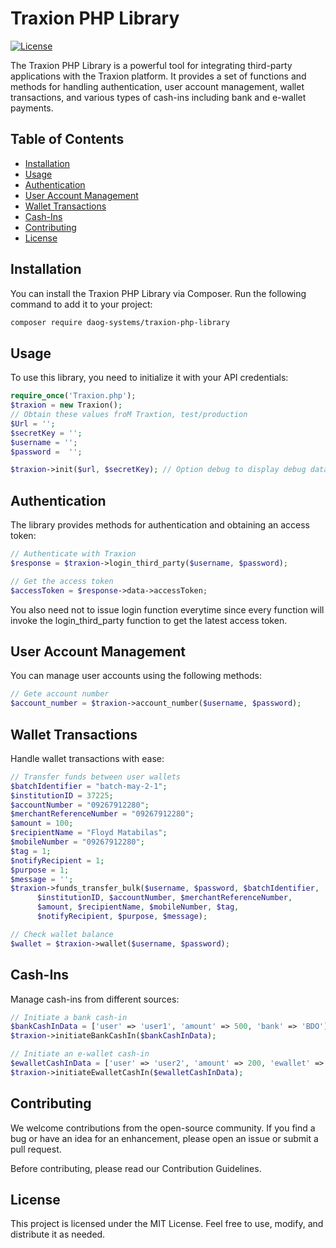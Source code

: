 # Traxion PHP Library

[![License](https://img.shields.io/badge/license-MIT-blue.svg)](https://opensource.org/licenses/MIT)

The Traxion PHP Library is a powerful tool for integrating third-party applications with the Traxion platform. It provides a set of functions and methods for handling authentication, user account management, wallet transactions, and various types of cash-ins including bank and e-wallet payments.

## Table of Contents

- [Installation](#installation)
- [Usage](#usage)
- [Authentication](#authentication)
- [User Account Management](#user-account-management)
- [Wallet Transactions](#wallet-transactions)
- [Cash-Ins](#cash-ins)
- [Contributing](#contributing)
- [License](#license)

## Installation

You can install the Traxion PHP Library via Composer. Run the following command to add it to your project:

```bash
composer require daog-systems/traxion-php-library
```

## Usage

To use this library, you need to initialize it with your API credentials:

```php
require_once('Traxion.php');
$traxion = new Traxion();
// Obtain these values froM Traxtion, test/production
$Url = '';
$secretKey = '';
$username = '';
$password =  '';

$traxion->init($url, $secretKey); // Option debug to display debug data
```

## Authentication

The library provides methods for authentication and obtaining an access token:

```php
// Authenticate with Traxion
$response = $traxion->login_third_party($username, $password);

// Get the access token
$accessToken = $response->data->accessToken;
```

You also need not to issue login function everytime since every function will invoke the login_third_party function to get the latest access token.

## User Account Management

You can manage user accounts using the following methods:

```php
// Gete account number
$account_number = $traxion->account_number($username, $password);
```

## Wallet Transactions

Handle wallet transactions with ease:

```php
// Transfer funds between user wallets
$batchIdentifier = "batch-may-2-1";
$institutionID = 37225;
$accountNumber = "09267912280";
$merchantReferenceNumber = "09267912280";
$amount = 100;
$recipientName = "Floyd Matabilas";
$mobileNumber = "09267912280";
$tag = 1;
$notifyRecipient = 1;
$purpose = 1;
$message = '';
$traxion->funds_transfer_bulk($username, $password, $batchIdentifier,
      $institutionID, $accountNumber, $merchantReferenceNumber,
      $amount, $recipientName, $mobileNumber, $tag,
      $notifyRecipient, $purpose, $message);

// Check wallet balance
$wallet = $traxion->wallet($username, $password);
```

## Cash-Ins

Manage cash-ins from different sources:

```php
// Initiate a bank cash-in
$bankCashInData = ['user' => 'user1', 'amount' => 500, 'bank' => 'BDO'];
$traxion->initiateBankCashIn($bankCashInData);

// Initiate an e-wallet cash-in
$ewalletCashInData = ['user' => 'user2', 'amount' => 200, 'ewallet' => 'GCash'];
$traxion->initiateEwalletCashIn($ewalletCashInData);
```

## Contributing

We welcome contributions from the open-source community. If you find a bug or have an idea for an enhancement, please open an issue or submit a pull request.

Before contributing, please read our Contribution Guidelines.

## License

This project is licensed under the MIT License. Feel free to use, modify, and distribute it as needed.